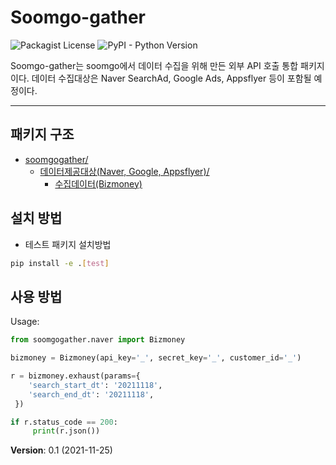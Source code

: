 # Soomgo-gather

![Packagist License](https://img.shields.io/badge/license-MIT-green)
![PyPI - Python Version](https://img.shields.io/badge/python->=3.6-blue)

Soomgo-gather는 soomgo에서 데이터 수집을 위해 만든 외부 API 호출 통합 패키지이다.
데이터 수집대상은 Naver SearchAd, Google Ads, Appsflyer 등이 포함될 예정이다.

---

## 패키지 구조

* [soomgogather/](./soomgo-gather/src/soomgogather)
  * [데이터제공대상(Naver, Google, Appsflyer)/](./soomgo-gather/src/soomgogather/naver)
    * [수집데이터(Bizmoney)](./soomgo-gather/src/soomgogather/naver/bizmoney.py)

## 설치 방법

- 테스트 패키지 설치방법
```bash
pip install -e .[test]
```

## 사용 방법

Usage:
```python
from soomgogather.naver import Bizmoney

bizmoney = Bizmoney(api_key='_', secret_key='_', customer_id='_')

r = bizmoney.exhaust(params={
    'search_start_dt': '20211118',
    'search_end_dt': '20211118',
 })

if r.status_code == 200:
     print(r.json())
```

**Version**: 0.1 (2021-11-25)


